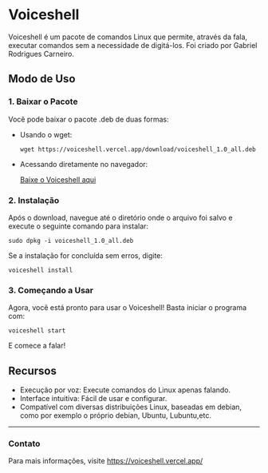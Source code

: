 # Voiceshell

Voiceshell é um pacote de comandos Linux que permite, através da fala, executar comandos sem a necessidade de digitá-los. Foi criado por Gabriel Rodrigues Carneiro.

## Modo de Uso

### 1. Baixar o Pacote

Você pode baixar o pacote .deb de duas formas:

- Usando o wget:

  ```
  wget https://voiceshell.vercel.app/download/voiceshell_1.0_all.deb
  ```

- Acessando diretamente no navegador:

  [Baixe o Voiceshell aqui](https://voiceshell.vercel.app/download/voiceshell_1.0_all.deb)

### 2. Instalação

Após o download, navegue até o diretório onde o arquivo foi salvo e execute o seguinte comando para instalar:

```
sudo dpkg -i voiceshell_1.0_all.deb
```

Se a instalação for concluída sem erros, digite:

```
voiceshell install
```

### 3. Começando a Usar

Agora, você está pronto para usar o Voiceshell! Basta iniciar o programa com:

```
voiceshell start
```

E comece a falar!

## Recursos

- Execução por voz: Execute comandos do Linux apenas falando.
- Interface intuitiva: Fácil de usar e configurar.
- Compatível com diversas distribuições Linux, baseadas em debian, como por exemplo o próprio debian, Ubuntu, Lubuntu,etc.


---

### Contato

Para mais informações, visite https://voiceshell.vercel.app/
